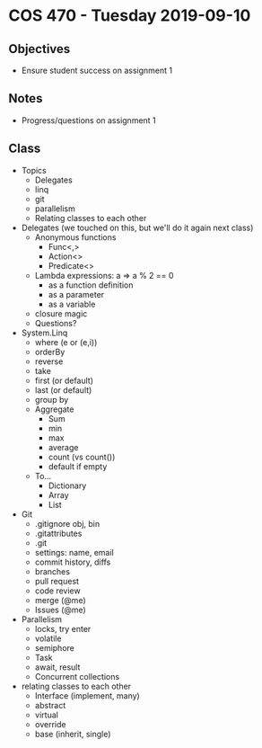 # COS 470 - Tuesday 2019-09-10
## Objectives
* Ensure student success on assignment 1

## Notes
* Progress/questions on assignment 1

## Class
* Topics
  * Delegates
  * linq
  * git
  * parallelism
  * Relating classes to each other
* Delegates (we touched on this, but we'll do it again next class)
  * Anonymous functions
    * Func<,>
    * Action<>
    * Predicate<>
  * Lambda expressions: a => a % 2 == 0
    * as a function definition
    * as a parameter
    * as a variable
  * closure magic
  * Questions?
* System.Linq
  * where (e or (e,i))
  * orderBy
  * reverse
  * take
  * first (or default)
  * last (or default)
  * group by
  * Aggregate
    * Sum
	* min
	* max
	* average
	* count (vs count())
	* default if empty
  * To...
    * Dictionary
    * Array
    * List
* Git
  * .gitignore obj, bin
  * .gitattributes
  * .git
  * settings: name, email
  * commit history, diffs
  * branches
  * pull request
  * code review
  * merge (@me)
  * Issues (@me)
* Parallelism
  * locks, try enter
  * volatile
  * semiphore
  * Task
  * await, result
  * Concurrent collections
* relating classes to each other
  * Interface (implement, many)
  * abstract
  * virtual
  * override
  * base (inherit, single)

